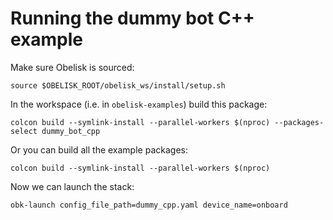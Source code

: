 # Running the dummy bot C++ example
Make sure Obelisk is sourced:
```
source $OBELISK_ROOT/obelisk_ws/install/setup.sh
```

In the workspace (i.e. in `obelisk-examples`) build this package:
```
colcon build --symlink-install --parallel-workers $(nproc) --packages-select dummy_bot_cpp
```
Or you can build all the example packages:
```
colcon build --symlink-install --parallel-workers $(nproc)
```

Now we can launch the stack:
```
obk-launch config_file_path=dummy_cpp.yaml device_name=onboard
```